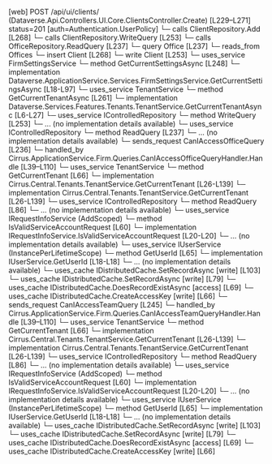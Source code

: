 [web] POST /api/ui/clients/  (Dataverse.Api.Controllers.UI.Core.ClientsController.Create)  [L229–L271] status=201 [auth=Authentication.UserPolicy]
  └─ calls ClientRepository.Add [L268]
  └─ calls ClientRepository.WriteQuery [L253]
  └─ calls OfficeRepository.ReadQuery [L237]
  └─ query Office [L237]
    └─ reads_from Offices
  └─ insert Client [L268]
  └─ write Client [L253]
  └─ uses_service FirmSettingsService
    └─ method GetCurrentSettingsAsync [L248]
      └─ implementation Dataverse.ApplicationService.Services.FirmSettingsService.GetCurrentSettingsAsync [L18-L97]
  └─ uses_service TenantService
    └─ method GetCurrentTenantAsync [L261]
      └─ implementation Dataverse.Services.Features.Tenants.TenantService.GetCurrentTenantAsync [L6-L27]
  └─ uses_service IControlledRepository<Client>
    └─ method WriteQuery [L253]
      └─ ... (no implementation details available)
  └─ uses_service IControlledRepository<Office>
    └─ method ReadQuery [L237]
      └─ ... (no implementation details available)
  └─ sends_request CanIAccessOfficeQuery [L236]
    └─ handled_by Cirrus.ApplicationService.Firm.Queries.CanIAccessOfficeQueryHandler.Handle [L39–L110]
      └─ uses_service TenantService
        └─ method GetCurrentTenant [L66]
          └─ implementation Cirrus.Central.Tenants.TenantService.GetCurrentTenant [L26-L139]
          └─ implementation Cirrus.Central.Tenants.TenantService.GetCurrentTenant [L26-L139]
      └─ uses_service IControlledRepository<OfficeUser>
        └─ method ReadQuery [L86]
          └─ ... (no implementation details available)
      └─ uses_service IRequestInfoService (AddScoped)
        └─ method IsValidServiceAccountRequest [L60]
          └─ implementation IRequestInfoService.IsValidServiceAccountRequest [L20-L20]
          └─ ... (no implementation details available)
      └─ uses_service IUserService (InstancePerLifetimeScope)
        └─ method GetUserId [L65]
          └─ implementation IUserService.GetUserId [L18-L18]
          └─ ... (no implementation details available)
      └─ uses_cache IDistributedCache.SetRecordAsync [write] [L103]
      └─ uses_cache IDistributedCache.SetRecordAsync [write] [L79]
      └─ uses_cache IDistributedCache.DoesRecordExistAsync [access] [L69]
      └─ uses_cache IDistributedCache.CreateAccessKey [write] [L66]
  └─ sends_request CanIAccessTeamQuery [L245]
    └─ handled_by Cirrus.ApplicationService.Firm.Queries.CanIAccessTeamQueryHandler.Handle [L39–L110]
      └─ uses_service TenantService
        └─ method GetCurrentTenant [L66]
          └─ implementation Cirrus.Central.Tenants.TenantService.GetCurrentTenant [L26-L139]
          └─ implementation Cirrus.Central.Tenants.TenantService.GetCurrentTenant [L26-L139]
      └─ uses_service IControlledRepository<TeamUser>
        └─ method ReadQuery [L86]
          └─ ... (no implementation details available)
      └─ uses_service IRequestInfoService (AddScoped)
        └─ method IsValidServiceAccountRequest [L60]
          └─ implementation IRequestInfoService.IsValidServiceAccountRequest [L20-L20]
          └─ ... (no implementation details available)
      └─ uses_service IUserService (InstancePerLifetimeScope)
        └─ method GetUserId [L65]
          └─ implementation IUserService.GetUserId [L18-L18]
          └─ ... (no implementation details available)
      └─ uses_cache IDistributedCache.SetRecordAsync [write] [L103]
      └─ uses_cache IDistributedCache.SetRecordAsync [write] [L79]
      └─ uses_cache IDistributedCache.DoesRecordExistAsync [access] [L69]
      └─ uses_cache IDistributedCache.CreateAccessKey [write] [L66]


